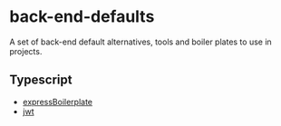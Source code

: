 # back-end-defaults

A set of back-end default alternatives, tools and boiler plates to use in projects.

## Typescript

- [expressBoilerplate](./Typescript//expressBoilerplate/)
- [jwt](./Typescript//jwt/)
